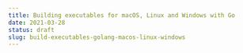 ```yaml
---
title: Building executables for macOS, Linux and Windows with Go
date: 2021-03-28
status: draft
slug: build-executables-golang-macos-linux-windows
---
```


